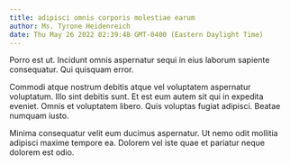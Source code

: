 ```yaml
---
title: adipisci omnis corporis molestiae earum
author: Ms. Tyrone Heidenreich
date: Thu May 26 2022 02:39:48 GMT-0400 (Eastern Daylight Time)
---
```

Porro est ut. Incidunt omnis aspernatur sequi in eius laborum sapiente consequatur. Qui quisquam error.

 Commodi atque nostrum debitis atque vel voluptatem aspernatur voluptatum. Illo sint debitis sunt. Et est eum autem sit qui in expedita eveniet. Omnis et voluptatem libero. Quis voluptas fugiat adipisci. Beatae numquam iusto.

 Minima consequatur velit eum ducimus aspernatur. Ut nemo odit mollitia adipisci maxime tempore ea. Dolorem vel iste quae et pariatur neque dolorem est odio.